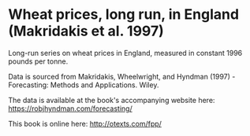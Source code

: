 # Wheat prices, long run, in England (Makridakis et al. 1997)

Long-run series on wheat prices in England, measured in constant 1996 pounds per tonne.

Data is sourced from Makridakis, Wheelwright, and Hyndman (1997) - Forecasting: Methods and Applications. Wiley.

The data is available at the book's accompanying website here: https://robjhyndman.com/forecasting/

This book is online here: http://otexts.com/fpp/